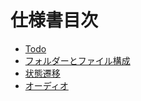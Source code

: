 # 仕様書目次

- [Todo](./todo.md)
- [フォルダーとファイル構成](./folder_file.md)
- [状態遷移](./states.md)
- [オーディオ](./audio.md)
